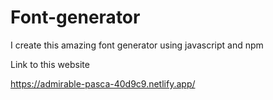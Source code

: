# Font-generator
I create this amazing font generator using javascript and npm 

Link to this website

https://admirable-pasca-40d9c9.netlify.app/
